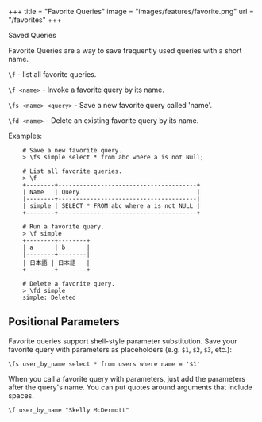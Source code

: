+++
title = "Favorite Queries"
image = "images/features/favorite.png"
url = "/favorites"
+++

Saved Queries

<!--more-->

Favorite Queries are a way to save frequently used queries
with a short name.

`\f` - list all favorite queries.

`\f <name>` - Invoke a favorite query by its name.

`\fs <name> <query>` - Save a new favorite query called 'name'.

`\fd <name>` - Delete an existing favorite query by its name.

Examples:

```
    # Save a new favorite query.
    > \fs simple select * from abc where a is not Null;

    # List all favorite queries.
    > \f
    +--------+---------------------------------------+
    | Name   | Query                                 |
    |--------+---------------------------------------|
    | simple | SELECT * FROM abc where a is not NULL |
    +--------+---------------------------------------+

    # Run a favorite query.
    > \f simple
    +--------+--------+
    | a      | b      |
    |--------+--------|
    | 日本語 | 日本語   |
    +--------+--------+

    # Delete a favorite query.
    > \fd simple
    simple: Deleted
```

## Positional Parameters

Favorite queries support shell-style parameter substitution. Save your favorite
query with parameters as placeholders (e.g. `$1`, `$2`,
`$3`, etc.):

```
\fs user_by_name select * from users where name = '$1'
```

When you call a favorite query with parameters, just add the parameters after
the query's name. You can put quotes around arguments that include spaces.

```
\f user_by_name "Skelly McDermott"
```
